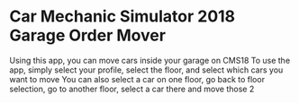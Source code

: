 # Car Mechanic Simulator 2018 Garage Order Mover

Using this app, you can move cars inside your garage on CMS18
To use the app, simply select your profile, select the floor, and select which cars you want to move
You can also select a car on one floor, go back to floor selection, go to another floor, select a car there and move those 2